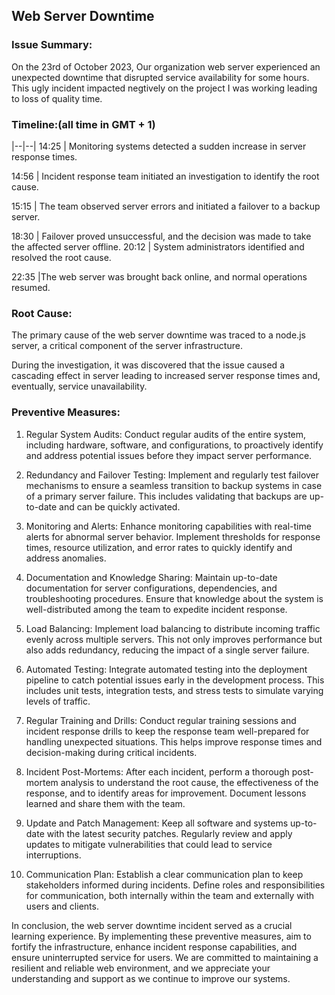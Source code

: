 ## Web Server Downtime

### Issue Summary: 

On the 23rd of October 2023, Our organization  web server experienced an unexpected downtime that disrupted service availability for some hours. This ugly incident impacted negtively on the project I was working leading to loss of quality time.

### Timeline:(all time in GMT + 1)

|--|--|
14:25 | Monitoring systems detected a sudden increase in server response times.
  
14:56 | Incident response team initiated an investigation to identify the root cause.

15:15 | The team observed server errors and initiated a failover to a backup server.

18:30 | Failover proved unsuccessful, and the decision was made to take the affected server offline.
20:12 | System administrators identified and resolved the root cause.

22:35 |The web server was brought back online, and normal operations resumed.

### Root Cause:
The primary cause of the web server downtime was traced to a node.js server, a critical component of the server infrastructure.

During the investigation, it was discovered that the issue caused a cascading effect in server leading to increased server response times and, eventually, service unavailability.

### Preventive Measures:
1. Regular System Audits:
   Conduct regular audits of the entire system, including hardware, software, and configurations, to proactively identify and address potential issues before they impact server performance.

2. Redundancy and Failover Testing:
   Implement and regularly test failover mechanisms to ensure a seamless transition to backup systems in case of a primary server failure. This includes validating that backups are up-to-date and can be quickly activated.

3. Monitoring and Alerts:
   Enhance monitoring capabilities with real-time alerts for abnormal server behavior. Implement thresholds for response times, resource utilization, and error rates to quickly identify and address anomalies.

4. Documentation and Knowledge Sharing:
   Maintain up-to-date documentation for server configurations, dependencies, and troubleshooting procedures. Ensure that knowledge about the system is well-distributed among the team to expedite incident response.

5. Load Balancing:
   Implement load balancing to distribute incoming traffic evenly across multiple servers. This not only improves performance but also adds redundancy, reducing the impact of a single server failure.

6. Automated Testing:
   Integrate automated testing into the deployment pipeline to catch potential issues early in the development process. This includes unit tests, integration tests, and stress tests to simulate varying levels of traffic.

7. Regular Training and Drills:
   Conduct regular training sessions and incident response drills to keep the response team well-prepared for handling unexpected situations. This helps improve response times and decision-making during critical incidents.

8. Incident Post-Mortems:
   After each incident, perform a thorough post-mortem analysis to understand the root cause, the effectiveness of the response, and to identify areas for improvement. Document lessons learned and share them with the team.

9. Update and Patch Management:
   Keep all software and systems up-to-date with the latest security patches. Regularly review and apply updates to mitigate vulnerabilities that could lead to service interruptions.

10. Communication Plan:
    Establish a clear communication plan to keep stakeholders informed during incidents. Define roles and responsibilities for communication, both internally within the team and externally with users and clients.

In conclusion, the web server downtime incident served as a crucial learning experience. By implementing these preventive measures, aim to fortify the infrastructure, enhance incident response capabilities, and ensure uninterrupted service for users. We are committed to maintaining a resilient and reliable web environment, and we appreciate your understanding and support as we continue to improve our systems.
